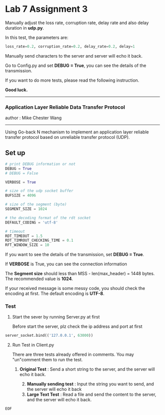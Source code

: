 # Lab 7 Assignment 3

Manually adjust the loss rate, corruption rate, delay rate and also delay duration in **udp.py**.

In this test, the parameters are:

```python
loss_rate=0.2, corruption_rate=0.2, delay_rate=0.2, delay=1
```

Manually send characters to the server and server will echo it back.



Go to Config.py and set **DEBUG = True**, you can see the details of the transmission. 

If you want to do more tests, please read the following instruction.

**Good luck.**





------

### Application Layer Reliable Data Transfer Protocol

author : Mike Chester Wang

----

Using Go-back N mechanism to implement an application layer reliable transfer protocol based on unreliable transfer protocol (UDP).

## Set up

```python
# print DEBUG information or not
DEBUG = True
# DEBUG = False

VERBOSE = True

# size of the udp socket buffer
BUFSIZE = 4096

# size of the segment (byte)
SEGMENT_SIZE = 1024

# the decoding format of the rdt socket
DEFAULT_CODING = 'utf-8'

# timeout
RDT_TIMEOUT = 1.5
RDT_TIMROUT_CHECKING_TIME = 0.1
RFT_WINDOW_SIZE = 10
```

If you want to see the details of the transmission, set **DEBUG = True**.

If **VERBOSE** is True, you can see the connection information

The **Segment size** should less than MSS - len(max_header) = 1448 bytes. The recommended value is **1024**.

If your received message is some messy code, you should check the encoding at first. The default encoding is **UTF-8**.



### Test

1. Start the sever by running Server.py at first

   Before start the server, plz check the ip address and port at first

```python
server_socket.bind(('127.0.0.1', 63000))
```

2. Run Test in Client.py

   There are three tests already offered in comments. You may "un"comment them to run the test.

   1. **Original Test** : Send a short string to the server, and the server will echo it back.
   
    	2. **Manually sending test** : Input the string you want to send, and the server will echo it back
    	3. **Large Text Test** : Read a file and send the content to the server, and the server will echo it back.

`EOF`
